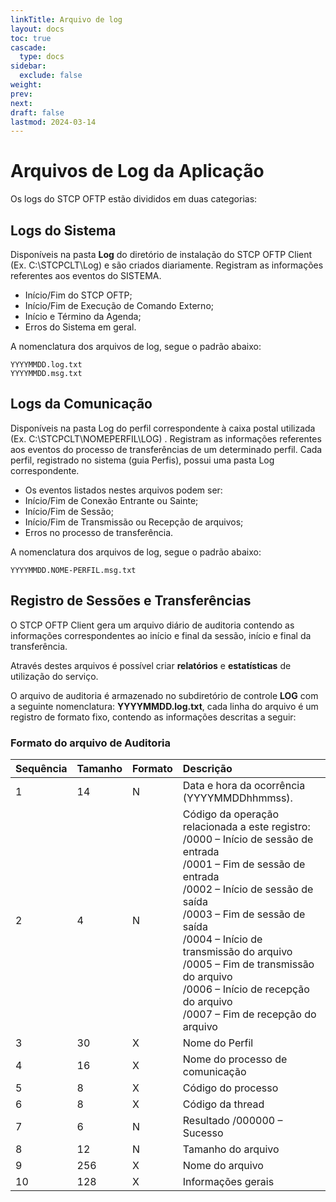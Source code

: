 ```yaml
---
linkTitle: Arquivo de log
layout: docs
toc: true
cascade:
  type: docs
sidebar:
  exclude: false
weight:
prev:
next:
draft: false
lastmod: 2024-03-14
---
```

# Arquivos de Log da Aplicação

Os logs do STCP OFTP estão divididos em duas categorias:

## Logs do Sistema

Disponíveis na pasta **Log** do diretório de instalação do STCP OFTP Client (Ex. C:\STCPCLT\Log) e são criados diariamente. Registram as informações referentes aos eventos do SISTEMA.

- Início/Fim do STCP OFTP;
- Início/Fim de Execução de Comando Externo;
- Início e Término da Agenda;
- Erros do Sistema em geral.

A nomenclatura dos arquivos de log, segue o padrão abaixo:

```
YYYYMMDD.log.txt
YYYYMMDD.msg.txt
```

## Logs da Comunicação

Disponíveis na pasta Log do perfil correspondente à caixa postal utilizada (Ex. C:\STCPCLT\NOMEPERFIL\LOG) . Registram as informações referentes aos eventos do processo de transferências de um determinado perfil. Cada perfil, registrado no sistema (guia Perfis), possui uma pasta Log correspondente.

- Os eventos listados nestes arquivos podem ser:
- Início/Fim de Conexão Entrante ou Sainte;
- Início/Fim de Sessão;
- Início/Fim de Transmissão ou Recepção de arquivos;
- Erros no processo de transferência.

A nomenclatura dos arquivos de log, segue o padrão abaixo:

```
YYYYMMDD.NOME-PERFIL.msg.txt
```

## Registro de Sessões e Transferências

O STCP OFTP Client gera um arquivo diário de auditoria contendo as informações correspondentes ao início e final da sessão, início e final da transferência.

Através destes arquivos é possível criar **relatórios** e **estatísticas** de utilização do serviço.

O arquivo de auditoria é armazenado no subdiretório de controle **LOG** com a seguinte nomenclatura: **YYYYMMDD.log.txt**, cada linha do arquivo é um registro de formato fixo, contendo as informações descritas a seguir:


### Formato do arquivo de Auditoria

Sequência| Tamanho| Formato| Descrição
:---     | :---   | :---   | :---
1        | 14     | N      | Data e hora da ocorrência (YYYYMMDDhhmmss).
2        | 4      | N      | Código da operação relacionada a este registro: <br> /0000 – Início de sessão de entrada <br>/0001 – Fim de sessão de entrada <br> /0002 – Início de sessão de saída <br> /0003 – Fim de sessão de saída <br> /0004 – Início de transmissão do arquivo <br> /0005 – Fim de transmissão do arquivo <br> /0006 – Início de recepção do arquivo <br> /0007 – Fim de recepção do arquivo
3        | 30     | X      | Nome do Perfil
4        | 16     | X      | Nome do processo de comunicação
5        | 8      | X      | Código do processo
6        | 8      | X      | Código da thread
7        | 6      | N      | Resultado /000000 – Sucesso
8        | 12     | N      | Tamanho do arquivo
9        | 256    | X      | Nome do arquivo
10       | 128    | X      | Informações gerais

<!-- Revisar a parti daqui se é igual ou nao? -->
<!--
# Arquivos de log

Os logs do STCP OFTP estão divididos em duas categorias:

## **Logs do Sistema**

Disponíveis na pasta _Log_ do diretório de instalação do _STCP OFTP Server_ (Ex. C:\STCPODT\Log) e são criados
diariamente. Registram as informações referentes aos eventos do SISTEMA.

* Início/Fim do STCP OFTP;
* Início/Fim de Execução de Comando Externo;
* Início e Término da Agenda;
* Erros do Sistema em geral.

A nomenclatura dos arquivos de log, segue o padrão abaixo:

**YYYYMMDD.log.txt**
**YYYYMMDD.msg.txt**

----
## **Logs da Comunicação**

Disponíveis na pasta _Log_ do usuário registrado na aplicação (Ex. C:\STCPODT\NOME-USUARIO\LOG), também são criados diariamente . Registram as informações referentes aos eventos do processo de transferências de um determinado usuário. Cada usuário, registrado no sistema (guia _Usuários_), possui uma pasta _Log_ correspondente.

* Os eventos listados nestes arquivos podem ser:
* Início/Fim de Conexão Entrante ou Sainte;
* Início/Fim de Sessão;
* Início/Fim de Transmissão ou Recepção de arquivos;
* Erros no processo de transferência.

A nomenclatura dos arquivos de log, segue o padrão abaixo:

**YYYYMMDD.NOME-USUARIO.msg.txt** -->
